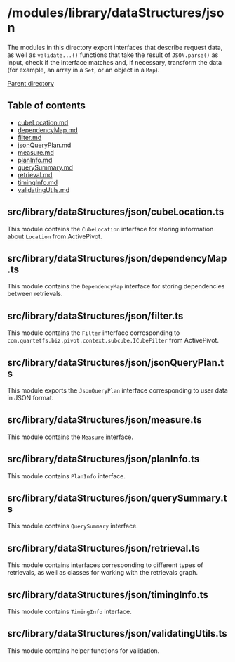 # /modules/library/dataStructures/json 
The modules in this directory export interfaces that describe request data, as well as `validate...()` functions that
take the result of `JSON.parse()` as input, check if the interface matches and, if necessary, transform the data (for
example, an array in a `Set`, or an object in a `Map`).


[Parent directory](../__index__.md)


## Table of contents 
* [cubeLocation.md](#__autogen_48__)
* [dependencyMap.md](#__autogen_49__)
* [filter.md](#__autogen_50__)
* [jsonQueryPlan.md](#__autogen_51__)
* [measure.md](#__autogen_52__)
* [planInfo.md](#__autogen_53__)
* [querySummary.md](#__autogen_54__)
* [retrieval.md](#__autogen_55__)
* [timingInfo.md](#__autogen_56__)
* [validatingUtils.md](#__autogen_57__)


## src/library/dataStructures/json/cubeLocation.ts <a id="__autogen_48__"></a>

This module contains the `CubeLocation` interface for storing information about `Location` from ActivePivot.

## src/library/dataStructures/json/dependencyMap.ts <a id="__autogen_49__"></a>

This module contains the `DependencyMap` interface for storing dependencies between retrievals.

## src/library/dataStructures/json/filter.ts <a id="__autogen_50__"></a>

This module contains the `Filter` interface corresponding to `com.quartetfs.biz.pivot.context.subcube.ICubeFilter` from ActivePivot.

## src/library/dataStructures/json/jsonQueryPlan.ts <a id="__autogen_51__"></a>

This module exports the `JsonQueryPlan` interface corresponding to user data in JSON format.

## src/library/dataStructures/json/measure.ts <a id="__autogen_52__"></a>

This module contains the `Measure` interface.

## src/library/dataStructures/json/planInfo.ts <a id="__autogen_53__"></a>

This module contains `PlanInfo` interface.

## src/library/dataStructures/json/querySummary.ts <a id="__autogen_54__"></a>

This module contains `QuerySummary` interface.

## src/library/dataStructures/json/retrieval.ts <a id="__autogen_55__"></a>

This module contains interfaces corresponding to different types of retrievals, as well as classes for working with the
retrievals graph.

## src/library/dataStructures/json/timingInfo.ts <a id="__autogen_56__"></a>

This module contains `TimingInfo` interface.

## src/library/dataStructures/json/validatingUtils.ts <a id="__autogen_57__"></a>


This module contains helper functions for validation.